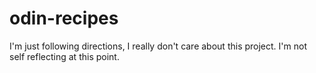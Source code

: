 # odin-recipes
I'm just following directions, I really don't care about this project. I'm not self reflecting at this point.